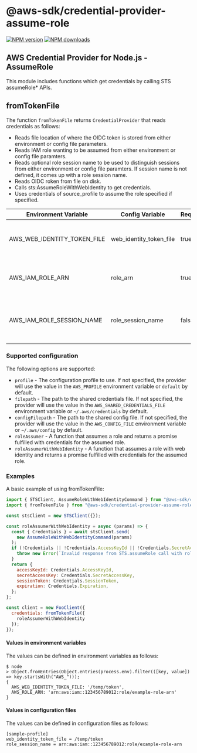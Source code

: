 # @aws-sdk/credential-provider-assume-role

[![NPM version](https://img.shields.io/npm/v/@aws-sdk/credential-provider-assume-role/latest.svg)](https://www.npmjs.com/package/@aws-sdk/credential-provider-assume-role)
[![NPM downloads](https://img.shields.io/npm/dm/@aws-sdk/credential-provider-assume-role.svg)](https://www.npmjs.com/package/@aws-sdk/credential-provider-assume-role)

## AWS Credential Provider for Node.js - AssumeRole

This module includes functions which get credentials by calling STS assumeRole\* APIs.

## fromTokenFile

The function `fromTokenFile` returns `CredentialProvider` that reads credentials as follows:

- Reads file location of where the OIDC token is stored from either environment or config file parameters.
- Reads IAM role wanting to be assumed from either environment or config file paramters.
- Reads optional role session name to be used to distinguish sessions from either environment or config file paramters.
  If session name is not defined, it comes up with a role session name.
- Reads OIDC roken from file on disk.
- Calls sts:AssumeRoleWithWebIdentity to get credentials.
- Uses credentials of source_profile to assume the role specified if specified.

| **Environment Variable**    | **Config Variable**     | **Required** | **Description**                                   |
| --------------------------- | ----------------------- | ------------ | ------------------------------------------------- |
| AWS_WEB_IDENTITY_TOKEN_FILE | web_identity_token_file | true         | File location of where the `OIDC` token is stored |
| AWS_IAM_ROLE_ARN            | role_arn                | true         | The IAM role wanting to be assumed                |
| AWS_IAM_ROLE_SESSION_NAME   | role_session_name       | false        | The IAM session name used to distinguish sessions |

### Supported configuration

The following options are supported:

- `profile` - The configuration profile to use. If not specified, the provider
  will use the value in the `AWS_PROFILE` environment variable or `default` by
  default.
- `filepath` - The path to the shared credentials file. If not specified, the
  provider will use the value in the `AWS_SHARED_CREDENTIALS_FILE` environment
  variable or `~/.aws/credentials` by default.
- `configFilepath` - The path to the shared config file. If not specified, the
  provider will use the value in the `AWS_CONFIG_FILE` environment variable or
  `~/.aws/config` by default.
- `roleAssumer` - A function that assumes a role and returns a promise
  fulfilled with credentials for the assumed role.
- `roleAssumerWithWebIdentity` - A function that assumes a role with web identity
  and returns a promise fulfilled with credentials for the assumed role.

### Examples

A basic example of using fromTokenFile:

```js
import { STSClient, AssumeRoleWithWebIdentityCommand } from "@aws-sdk/client-sts";
import { fromTokenFile } from "@aws-sdk/credential-provider-assume-role";

const stsClient = new STSClient({});

const roleAssumerWithWebIdentity = async (params) => {
  const { Credentials } = await stsClient.send(
    new AssumeRoleWithWebIdentityCommand(params)
  );
  if (!Credentials || !Credentials.AccessKeyId || !Credentials.SecretAccessKey) {
    throw new Error(`Invalid response from STS.assumeRole call with role ${params.RoleArn}`);
  }
  return {
    accessKeyId: Credentials.AccessKeyId,
    secretAccessKey: Credentials.SecretAccessKey,
    sessionToken: Credentials.SessionToken,
    expiration: Credentials.Expiration,
  };
};

const client = new FooClient({
  credentials: fromTokenFile({
    roleAssumerWithWebIdentity
  });
});
```

#### Values in environment variables

The values can be defined in environment variables as follows:

```console
$ node
> Object.fromEntries(Object.entries(process.env).filter(([key, value]) => key.startsWith("AWS_")));
{
  AWS_WEB_IDENTITY_TOKEN_FILE: '/temp/token',
  AWS_ROLE_ARN: 'arn:aws:iam::123456789012:role/example-role-arn'
}
```

#### Values in configuration files

The values can be defined in configuration files as follows:

```
[sample-profile]
web_identity_token_file = /temp/token
role_session_name = arn:aws:iam::123456789012:role/example-role-arn
```
